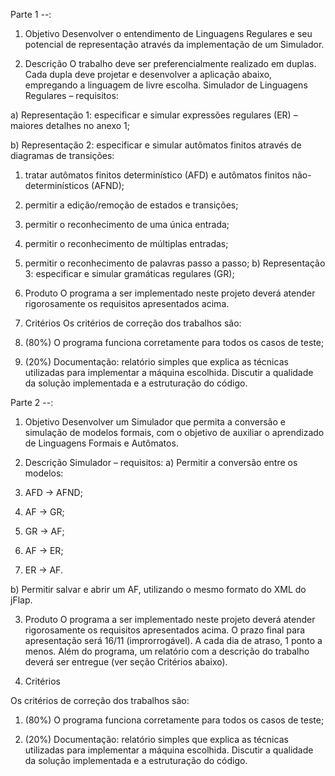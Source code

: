 Parte 1 --:

1. Objetivo
Desenvolver o entendimento de Linguagens Regulares e seu potencial
de representação através da implementação de um Simulador.


2. Descrição
O trabalho deve ser preferencialmente realizado em duplas. Cada
dupla deve projetar e desenvolver a aplicação abaixo, empregando a
linguagem de livre escolha.
Simulador de Linguagens Regulares – requisitos:


a) Representação 1: especificar e simular expressões regulares (ER) –
maiores detalhes no anexo 1;


b) Representação 2: especificar e simular autômatos finitos através de
diagramas de transições:


1. tratar autômatos finitos determinístico (AFD) e autômatos finitos
não-determinísticos (AFND);


2. permitir a edição/remoção de estados e transições;


3. permitir o reconhecimento de uma única entrada;


4. permitir o reconhecimento de múltiplas entradas;


5. permitir o reconhecimento de palavras passo a passo;
b) Representação 3: especificar e simular gramáticas regulares (GR);


3. Produto
O programa a ser implementado neste projeto deverá atender
rigorosamente os requisitos apresentados acima. 


4. Critérios
Os critérios de correção dos trabalhos são:


1. (80%) O programa funciona corretamente para todos os casos de teste;


2. (20%) Documentação: relatório simples que explica as técnicas utilizadas
para implementar a máquina escolhida. Discutir a qualidade da solução
implementada e a estruturação do código.



Parte 2 --:

1. Objetivo
Desenvolver um Simulador que permita a conversão e simulação de
modelos formais, com o objetivo de auxiliar o aprendizado de Linguagens
Formais e Autômatos.


2. Descrição
Simulador – requisitos:
a) Permitir a conversão entre os modelos:


1. AFD -> AFND;


2. AF -> GR;


3. GR -> AF;


4. AF -> ER;


5. ER -> AF.


b) Permitir salvar e abrir um AF, utilizando o mesmo formato do XML do
jFlap.


3. Produto
O programa a ser implementado neste projeto deverá atender
rigorosamente os requisitos apresentados acima.
O prazo final para apresentação será 16/11 (improrrogável). A
cada dia de atraso, 1 ponto a menos. Além do programa, um relatório
com a descrição do trabalho deverá ser entregue (ver seção Critérios
abaixo).


4. Critérios 


Os critérios de correção dos trabalhos são:
1. (80%) O programa funciona corretamente para todos os casos de teste;


2. (20%) Documentação: relatório simples que explica as técnicas utilizadas
para implementar a máquina escolhida. Discutir a qualidade da solução
implementada e a estruturação do código.


